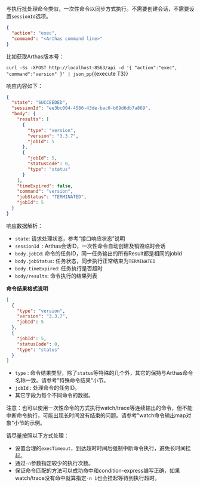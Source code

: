 与执行批处理命令类似，一次性命令以同步方式执行。不需要创建会话，不需要设置`sessionId`选项。

```json
{
  "action": "exec",
  "command": "<Arthas command line>"
}
```

比如获取Arthas版本号：

`curl -Ss -XPOST http://localhost:8563/api -d '{ "action":"exec", "command":"version" }' | json_pp`{{execute T3}}

响应内容如下：

```json
{
  "state": "SUCCEEDED",
  "sessionId": "ee3bc004-4586-43de-bac0-b69d6db7a869",
  "body": {
    "results": [
      {
        "type": "version",
        "version": "3.3.7",
        "jobId": 5
      },
      {
        "jobId": 5,
        "statusCode": 0,
        "type": "status"
      }
    ],
    "timeExpired": false,
    "command": "version",
    "jobStatus": "TERMINATED",
    "jobId": 5
  }
}
```

响应数据解析：

- `state`: 请求处理状态，参考“接口响应状态”说明
- `sessionId `: Arthas会话ID，一次性命令自动创建及销毁临时会话
- `body.jobId`: 命令的任务ID，同一任务输出的所有Result都是相同的jobId
- `body.jobStatus`: 任务状态，同步执行正常结束为`TERMINATED `
- `body.timeExpired`: 任务执行是否超时
- `body/results`: 命令执行的结果列表

**命令结果格式说明**

```json
[
  {
    "type": "version",
    "version": "3.3.7",
    "jobId": 5
  },
  {
    "jobId": 5,
    "statusCode": 0,
    "type": "status"
  }
]
```

- `type` : 命令结果类型，除了`status`等特殊的几个外，其它的保持与Arthas命令名称一致。请参考"特殊命令结果"小节。
- `jobId` : 处理命令的任务ID。
- 其它字段为每个不同命令的数据。

注意：也可以使用一次性命令的方式执行watch/trace等连续输出的命令，但不能中断命令执行，可能出现长时间没有结束的问题。请参考"watch命令输出map对象"小节的示例。

请尽量按照以下方式处理：

- 设置合理的`execTimeout`，到达超时时间后强制中断命令执行，避免长时间挂起。
- 通过`-n`参数指定较少的执行次数。
- 保证命令匹配的方法可以成功命中和condition-express编写正确，如果watch/trace没有命中就算指定`-n
1`也会挂起等待到执行超时。
